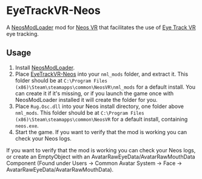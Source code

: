 # EyeTrackVR-Neos

A [NeosModLoader](https://github.com/zkxs/NeosModLoader) mod for [Neos VR](https://neos.com/) that facilitates the use of [Eye Track VR](https://github.com/RedHawk989/EyeTrackVR) eye tracking.

## Usage
1. Install [NeosModLoader](https://github.com/zkxs/NeosModLoader).
1. Place [EyeTrackVR-Neos](https://github.com/dfgHiatus/EyeTrackVR-Neos/releases/download/v0.0.1/ETVR-Neos-v0.0.1.rar) into your `nml_mods` folder, and extract it. This folder should be at `C:\Program Files (x86)\Steam\steamapps\common\NeosVR\nml_mods` for a default install. You can create it if it's missing, or if you launch the game once with NeosModLoader installed it will create the folder for you.
1. Place `Rug.Osc.dll` into your Neos install directory, one folder above `nml_mods`. This folder should be at `C:\Program Files (x86)\Steam\steamapps\common\NeosVR` for a default install, containing `neos.exe`.
1. Start the game. If you want to verify that the mod is working you can check your Neos logs.

If you want to verify that the mod is working you can check your Neos logs, or create an EmptyObject with an AvatarRawEyeData/AvatarRawMouthData Component (Found under Users -> Common Avatar System -> Face -> AvatarRawEyeData/AvatarRawMouthData).
